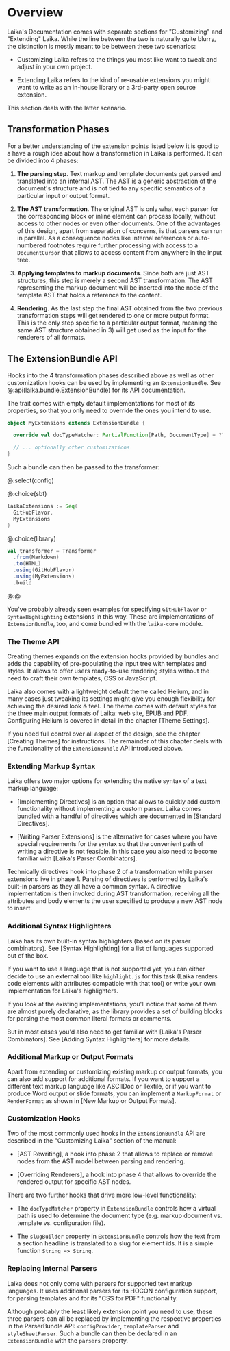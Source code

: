 
Overview
========

Laika's Documentation comes with separate sections for "Customizing" and "Extending" Laika.
While the line between the two is naturally quite blurry, 
the distinction is mostly meant to be between these two scenarios:

* Customizing Laika refers to the things you most like want to tweak and adjust in your own project.
  
* Extending Laika refers to the kind of re-usable extensions you might want to write as an in-house library 
  or a 3rd-party open source extension.
  
This section deals with the latter scenario.


Transformation Phases
---------------------

For a better understanding of the extension points listed below it is good to a have a rough idea about how
a transformation in Laika is performed. It can be divided into 4 phases:

1) **The parsing step**. Text markup and template documents get parsed and translated into an internal AST.
   The AST is a generic abstraction of the document's structure and is not tied to any specific semantics
   of a particular input or output format.
   
2) **The AST transformation**. The original AST is only what each parser for the corresponding block or inline
   element can process locally, without access to other nodes or even other documents. 
   One of the advantages of this design, apart from separation of concerns, is that parsers can run in parallel.
   As a consequence nodes like internal references or auto-numbered footnotes require further processing with access to
   a `DocumentCursor` that allows to access content from anywhere in the input tree.

3) **Applying templates to markup documents**. 
   Since both are just AST structures, this step is merely a second AST transformation.
   The AST representing the markup document will be inserted into the node of the template AST that holds
   a reference to the content.
   
4) **Rendering**. As the last step the final AST obtained from the two previous transformation steps will get rendered
   to one or more output format. 
   This is the only step specific to a particular output format, meaning the same AST structure obtained in 3) will
   get used as the input for the renderers of all formats.


The ExtensionBundle API
-----------------------

Hooks into the 4 transformation phases described above as well as other customization hooks
can be used by implementing an `ExtensionBundle`.
See @:api(laika.bundle.ExtensionBundle) for its API documentation.

The trait comes with empty default implementations for most of its properties,
so that you only need to override the ones you intend to use.

```scala
object MyExtensions extends ExtensionBundle {

  override val docTypeMatcher: PartialFunction[Path, DocumentType] = ???

  // ... optionally other customizations
}
```

Such a bundle can then be passed to the transformer:

@:select(config)

@:choice(sbt)
```scala
laikaExtensions := Seq(
  GitHubFlavor,
  MyExtensions
)
```

@:choice(library)
```scala
val transformer = Transformer
  .from(Markdown)
  .to(HTML)
  .using(GitHubFlavor)
  .using(MyExtensions)
  .build
```
@:@

You've probably already seen examples for specifying `GitHubFlavor` or `SyntaxHighlighting` extensions in this way.
These are implementations of `ExtensionBundle`, too, and come bundled with the `laika-core` module.


### The Theme API

Creating themes expands on the extension hooks provided by bundles and adds the capability of pre-populating
the input tree with templates and styles.
It allows to offer users ready-to-use rendering styles without the need to craft their own templates, 
CSS or JavaScript.

Laika also comes with a lightweight default theme called Helium, and in many cases just tweaking its settings
might give you enough flexibility for achieving the desired look & feel.
The theme comes with default styles for the three main output formats of Laika: web site, EPUB and PDF.
Configuring Helium is covered in detail in the chapter [Theme Settings].

If you need full control over all aspect of the design, see the chapter [Creating Themes] for instructions.
The remainder of this chapter deals with the functionality of the `ExtensionBundle` API introduced above. 


### Extending Markup Syntax

Laika offers two major options for extending the native syntax of a text markup language:

* [Implementing Directives] is an option that allows to quickly add custom functionality without 
  implementing a custom parser.
  Laika comes bundled with a handful of directives which are documented in [Standard Directives].
  
* [Writing Parser Extensions] is the alternative for cases where you have special requirements for the syntax
  so that the convenient path of writing a directive is not feasible.
  In this case you also need to become familiar with [Laika's Parser Combinators].

Technically directives hook into phase 2 of a transformation while parser extensions live in phase 1. 
Parsing of directives is performed by Laika's built-in parsers as they all have a common syntax.
A directive implementation is then invoked during AST transformation, 
receiving all the attributes and body elements the user specified to produce a new AST node to insert.


### Additional Syntax Highlighters

Laika has its own built-in syntax highlighters (based on its parser combinators).
See [Syntax Highlighting] for a list of languages supported out of the box.

If you want to use a language that is not supported yet, you can either decide to use an external tool like
`highlight.js` for this task (Laika renders code elements with attributes compatible with that tool)
or write your own implementation for Laika's highlighters.

If you look at the existing implementations, you'll notice that some of them are almost purely declarative,
as the library provides a set of building blocks for parsing the most common literal formats or comments.

But in most cases you'd also need to get familiar with [Laika's Parser Combinators].
See [Adding Syntax Highlighters] for more details.


### Additional Markup or Output Formats

Apart from extending or customizing existing markup or output formats, you can also add support for additional formats.
If you want to support a different text markup language like ASCIIDoc or Textile, 
or if you want to produce Word output or slide formats, 
you can implement a `MarkupFormat` or `RenderFormat` as shown in [New Markup or Output Formats].


### Customization Hooks

Two of the most commonly used hooks in the `ExtensionBundle` API are described in the 
"Customizing Laika" section of the manual:

* [AST Rewriting], a hook into phase 2 that allows to replace or remove nodes from the AST model 
  between parsing and rendering.
 
* [Overriding Renderers], a hook into phase 4 that allows to override the rendered output for specific
  AST nodes.

There are two further hooks that drive more low-level functionality:

* The `docTypeMatcher` property in `ExtensionBundle` controls how a virtual path is used to determine the document type
  (e.g. markup document vs. template vs. configuration file).

* The `slugBuilder` property in `ExtensionBundle` controls how the text from a section headline is translated
  to a slug for element ids. 
  It is a simple function `String => String`.


### Replacing Internal Parsers

Laika does not only come with parsers for supported text markup languages.
It uses additional parsers for its HOCON configuration support, for parsing templates
and for its "CSS for PDF" functionality.

Although probably the least likely extension point you need to use, 
these three parsers can all be replaced by implementing the respective properties in the 
ParserBundle API: `configProvider`, `templateParser` and `styleSheetParser`.
Such a bundle can then be declared in an `ExtensionBundle` with the `parsers` property.
